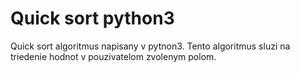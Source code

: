 # Quick sort python3
Quick sort algoritmus napisany v pytnon3. Tento algoritmus sluzi na triedenie hodnot v pouzivatelom zvolenym polom.
